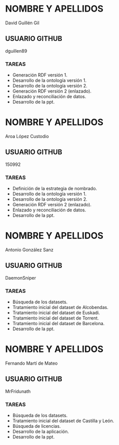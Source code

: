 # NOMBRE Y APELLIDOS
David Guillén Gil
## USUARIO GITHUB
dguillen89
### TAREAS
* Generación RDF versión 1.
* Desarrollo de la ontología versión 1.
* Desarrollo de la ontología versión 2.
* Generación RDF versión 2 (enlazado).
* Enlazado y reconciliación de datos.
* Desarrollo de la ppt.

# NOMBRE Y APELLIDOS
Aroa López Custodio
## USUARIO GITHUB
150992
### TAREAS
* Definición de la estrategia de nombrado.
* Desarrollo de la ontología versión 1.
* Desarrollo de la ontología versión 2.
* Generación RDF versión 2 (enlazado).
* Enlazado y reconciliación de datos.
* Desarrollo de la ppt.

# NOMBRE Y APELLIDOS
Antonio González Sanz
## USUARIO GITHUB
DaemonSniper
### TAREAS
* Búsqueda de los datasets.
* Tratamiento inicial del dataset de Alcobendas.
* Tratamiento inicial del dataset de Euskadi.
* Tratamiento inicial del dataset de Torrent.
* Tratamiento inicial del dataset de Barcelona.
* Desarrollo de la ppt.

# NOMBRE Y APELLIDOS
Fernando Martí de Mateo
## USUARIO GITHUB
MrFridunath
### TAREAS
* Búsqueda de los datasets.
* Tratamiento inicial del dataset de Castilla y León.
* Búsqueda de licencias.
* Desarrollo de la aplicación.
* Desarrollo de la ppt.
